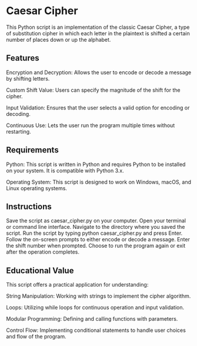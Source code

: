 # Caesar Cipher
This Python script is an implementation of the classic Caesar Cipher, a type of substitution cipher in which each letter in the plaintext is shifted a certain number of places down or up the alphabet.

## Features
Encryption and Decryption: Allows the user to encode or decode a message by shifting letters.

Custom Shift Value: Users can specify the magnitude of the shift for the cipher.

Input Validation: Ensures that the user selects a valid option for encoding or decoding.

Continuous Use: Lets the user run the program multiple times without restarting.

## Requirements
Python: This script is written in Python and requires Python to be installed on your system. It is compatible with Python 3.x.

Operating System: This script is designed to work on Windows, macOS, and Linux operating systems.

## Instructions

Save the script as caesar_cipher.py on your computer.
Open your terminal or command line interface.
Navigate to the directory where you saved the script.
Run the script by typing python caesar_cipher.py and press Enter.
Follow the on-screen prompts to either encode or decode a message.
Enter the shift number when prompted.
Choose to run the program again or exit after the operation completes.

## Educational Value
This script offers a practical application for understanding:

String Manipulation: Working with strings to implement the cipher algorithm.

Loops: Utilizing while loops for continuous operation and input validation.

Modular Programming: Defining and calling functions with parameters.

Control Flow: Implementing conditional statements to handle user choices and flow of the program.